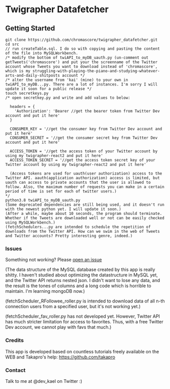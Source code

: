 # Twigrapher Datafetcher

## Getting Started
```
git clone https://github.com/chromascore/twigrapher_datafetcher.git
cd src
// run createTable.sql. I do so with copying and pasting the content of the file into MySQLWorkbench.
/* modify the bottom of twiAPI_to_myDB_uauth.py (un-comment out getTweets('chromascore') and put your the screenname of the Twitter account whose Tweets you want to download instead of 'chromascore', which is my struggling-with-playing-the-piano-and-studying-whatever-arts-and-daily-shitposts account */
/* alter the username from 'kai' (mine) to your own in twiAPI_to_myDB...py. There are a lot of instances. I'm sorry I will update it soon for a public release */
touch secretkeys.py
/* open secretkey.py and write and add values to below:

  headers = {
    'Authorization': 'Bearer //get the bearer token from Twitter Dev account and put it here'
  }

  CONSUMER_KEY = '//get the consumer key from Twitter Dev account and put it here'
  CONSUMER_SECRET = '//get the consumer secret key from Twitter Dev account and put it here'

  ACCESS_TOKEN = '//get the access token of your Twitter account by using my twigrapher-react2 and put it here'
  ACCESS_TOKEN_SECRET = '//get the access token secret key of your Twitter account by using my twigrapher-react2 and put it here'

  (Access tokens are used for uauth(user authorization) access to the Twitter API. aauth(application authorization) access is limited, but uauth can access to private accounts that the user is allowed to follow. Also, the maximum number of requests you can make in a certain period of time is set for each of twitter users.)
*/
python3.8 twiAPI_to_myDB_uauth.py
(Some deprecated dependencies are still being used, and it doesn't run with the newest python yet. I will update it soon.)
(After a while, maybe about 10 seconds, the program should terminate. Whether if the Tweets are downloaded well or not can be easily checked using MySQLWorkbench.)
(fetchSchedulers...py are intended to schedule the repetition of downloads from the Twitter API. How can we swim in the web of Tweets and Twitter accounts? Pretty interesting genre, indeed.)
```

### Issues
Something not working?  Please [open an issue](https://github.com/chromascore/twigrapher-api/issues)

(The data structure of the MySQL database created by this app is really shitty. I haven't studied about optimizing the datastructure in MySQL yet, and the Twitter API returns nested json. I didn't want to lose any data, and the result is the tones of columns and a long code which is horrible to maintain. I'm learning mongoDB now.)

(fetchScheduler_RFollowee_roller.py is intended to download data of all n-th connection users from a specified user, but it's not working yet.)
  
(fetchScheduler_fav_roller.py has not developed yet. However, Twitter API has much stricter limitation for access to favorites. Thus, with a free Twitter Dev account, we cannot play with favs that much.)

### Credits
This app is developed based on countless tutorials freely available on the WEB and Takapro's help: https://github.com/takapro

### Contact
Talk to me at @dev_kael on Twitter :)
